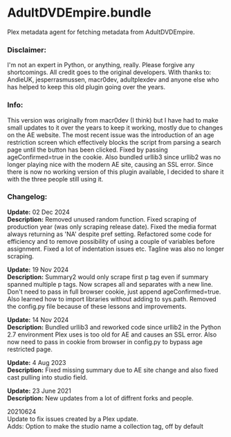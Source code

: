 # AdultDVDEmpire.bundle

Plex metadata agent for fetching metadata from AdultDVDEmpire.

###  Disclaimer:

I'm not an expert in Python, or anything, really. Please forgive any shortcomings. All credit goes to the original developers. With thanks to: AndieUK, jesperrasmussen, macr0dev, adultplexdev and anyone else who has helped to keep this old plugin going over the years. 

### Info:

This version was originally from macr0dev (I think) but I have had to make small updates to it over the years to keep it working, mostly due to changes on the AE website. The most recent issue was the introduction of an age restriction screen which effectively blocks the script from parsing a search page until the button has been clicked. Fixed by passing ageConfirmed=true in the cookie. Also bundled urllib3 since urllib2 was no longer playing nice with the modern AE site, causing an SSL error. Since there is now no working version of this plugin available, I decided to share it with the three people still using it.

### Changelog:

**Update:** 02 Dec 2024  
**Description:** Removed unused random function. Fixed scraping of production year (was only scraping release date). Fixed the media format always returning as 'NA' despite pref setting. Refactored some code for efficiency and to remove possibility of using a couple of variables before assignment. Fixed a lot of indentation issues etc. Tagline was also no longer scraping.

**Update:** 19 Nov 2024  
**Description:** Summary2 would only scrape first p tag even if summary spanned multiple p tags. Now scrapes all and separates with a new line. Don't need to pass in full browser cookie, just append ageConfirmed=true. Also learned how to import libraries without adding to sys.path. Removed the config.py file because of these lessons and improvements.

**Update:** 14 Nov 2024  
**Description:** Bundled urllib3 and reworked code since urllib2 in the Python 2.7 environment Plex uses is too old for AE and causes an SSL error. Also now need to pass in cookie from browser in config.py to bypass age restricted page.

**Update:** 4 Aug 2023  
**Description:** Fixed missing summary due to AE site change and also fixed cast pulling into studio field.

**Update:** 23 June 2021  
**Description:** New updates from a lot of diffrent forks and people.

20210624  
Update to fix issues created by a Plex update.  
Adds:
Option to make the studio name a collection tag, off by default

